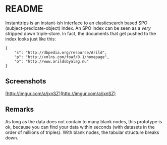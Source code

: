 README
======

Instanttrips is an instant-ish interface to an elasticsearch based
SPO (subject-predicate-object) index. An SPO index can be seen
as a *very* stripped down triple-store. In fact, the documents that get
pushed to the index looks just like this:

	{
		"s": "http://dbpedia.org/resource/Arild",
		"p": "http://xmlns.com/foaf/0.1/homepage",
		"o": "http://www.arildsbyalag.nu"
	}

Screenshots
-----------

[http://imgur.com/a/jxnSZ](http://imgur.com/a/jxnSZ)


Remarks
-------

As long as the data does not contain to many blank nodes, this prototype
is ok, because you can find your data within seconds (with datasets in the 
order of millions of triples). With blank nodes, the tabular structure
breaks down.